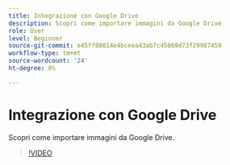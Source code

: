 ```yaml
---
title: Integrazione con Google Drive
description: Scopri come importare immagini da Google Drive
role: User
level: Beginner
source-git-commit: e45ff88014e4bceea43ab7c45069d73f29987459
workflow-type: tm+mt
source-wordcount: '24'
ht-degree: 0%

---
```


# Integrazione con Google Drive

Scopri come importare immagini da Google Drive.

>[!VIDEO](https://video.tv.adobe.com/v/3420219?quality=12&learn=on&hidetitle=true)
